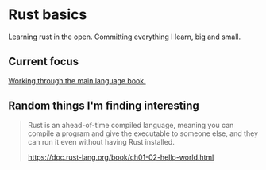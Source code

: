 # Rust basics

Learning rust in the open. Committing everything I learn, big and small.

## Current focus

[Working through the main language book.](https://doc.rust-lang.org/book/title-page.html)

## Random things I'm finding interesting

> Rust is an ahead-of-time compiled language, meaning you can compile a program and give the executable to someone else, and they can run it even without having Rust installed.
>
> <https://doc.rust-lang.org/book/ch01-02-hello-world.html>
